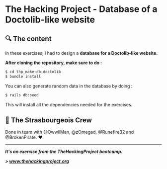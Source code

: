 # The Hacking Project - Database of a Doctolib-like website


## :mag: The content
In these exercises, I had to design a **database for a Doctolib-like website.**

**After cloning the repository, make sure to do :**
```sh
$ cd thp_make-db-doctolib
$ bundle install
```

You can also generate random data in the database by doing :
```sh
$ rails db:seed
```

This will install all the dependencies needed for the exercises.

## :european_post_office: The Strasbourgeois Crew
Done in team with @OwwllMan, @zOmegad, @Runefire32 and @BrokenPirate. :heart:

<hr>

***It's an exercise from the TheHackingProject bootcamp.***

***> www.thehackingproject.org***
